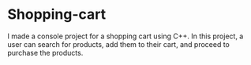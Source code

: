 # Shopping-cart
I made a console project for a shopping cart using C++. In this project, a user can search for products, add them to their cart, and proceed to purchase the products.

